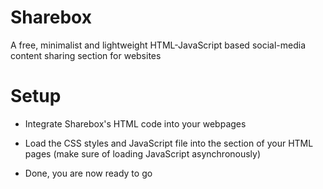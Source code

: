 # Sharebox
A free, minimalist and lightweight HTML-JavaScript based social-media content sharing section for websites

# Setup
* Integrate Sharebox's HTML code into your webpages
* Load the CSS styles and JavaScript file into the <head> section of your HTML pages
(make sure of loading JavaScript asynchronously)

* Done, you are now ready to go
